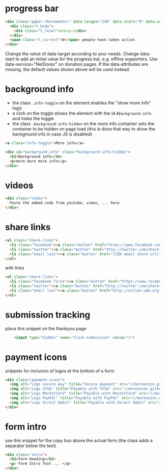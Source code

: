 # progress bar

```html
<div class="pgbar-thermometer" data-target="250" data-start="0" data-service="EaEmailAOTarget">
  <div class="t_body">
    <div class="t_level">&nbsp;</div>
  </div>
  <span class="t_current">0</span> people have taken action
</div>
```

Change the value of data-target according to your needs. Change data-start to add an initial value for the progress bar, e.g. offline supporters. Use data-service="NetDonor" on donation pages. If the data-attributes are missing, the default values shown above will be used instead.

# background info

* the class `.info-toggle` on the element enables the "show more info" logic
* a click on the toggle shows the element with the id `#background-info` and
  hides the toggle
* the class `.background-info-hidden` on the more info container sets the
  container to be hidden on page load (this is done that way to show the
  background info in case JS is disabled)

```html
<a class="info-toggle">More info</a>

<div id="background-info" class="background-info-hidden">
  <h2>Background info</h2>
  <p>more more more info</p>
</div>
```

# videos

```html
<div class="video">
  Paste the embed code from youtube, vimeo, ... here
</div>
```

# share links

```html
<ul class="share-links">
  <li class="facebook"><a class="button" href="https://www.facebook.com/sharer.php?u={{urlencoded url}}" title="Share this via Facebook!" target="_blank" data-share="facebook"><i></i><span>Facebook</span></a></li>
  <li class="twitter"><a class="button" href="http://twitter.com/share?text={{urlencoded share text}}&url={{urlencoded url}}" title="Share this via Twitter!" target="_blank" data-share="twitter"><i></i><span>Twitter</span></a></li>
  <li class="email last"><a class="button" href="{{EN email share url}}" title="Share this via E-Mail!" target="_blank" data-share="email"><i></i><span>E-Mail</span></a></li>
</ul>
```

with links

```html
<ul class="share-links">
  <li class="facebook first"><a class="button" href="https://www.facebook.com/sharer.php?u=http%3A%2F%2Fe-activist.com%2Fea-action%2Faction%3Fea.client.id%3D1784%26ea.campaign.id%3D34164" title="Share this via Facebook!" target="_blank" data-share="facebook"><i></i><span>Facebook</span></a></li>
  <li class="twitter"><a class="button" href="http://twitter.com/share?text=Global%20Justice&amp;url=http%3A%2F%2Fe-activist.com%2Fea-action%2Faction%3Fea.client.id%3D1784%26ea.campaign.id%3D34164" title="Share this via Twitter!" target="_blank" data-share="twitter"><i></i><span>Twitter</span></a></li>
  <li class="email last"><a class="button" href="http://action.wdm.org.uk/ea-action/action?ea.client.id=1784&amp;ea.campaign.id=34207" title="Share this via E-Mail!" target="_blank" data-share="email"><i></i><span>E-Mail</span></a></li>
</ul>
```

# submission tracking

place this snippet on the thankyou page

```html
    <input type="hidden" name="track-submission" value="1">
```

# payment icons

snippets for inclusion of logos at the bottom of a form

```html
<div class="payment-icons">
  <img alt="Logo secure pay" title="Secure payment" src="//moreonion.github.io/global-justice-wdm/images/payment_secure.png" />
  <img alt="Logo VISA" title="Payable with VISA" src="//moreonion.github.io/global-justice-wdm/images/payment_visa.png" />
  <img alt="Logo MasterCard" title="Payable with MasterCard" src="//moreonion.github.io/global-justice-wdm/images/payment_mastercard.png" />
  <img alt="Logo PayPal" title="Payable with PayPal" src="//moreonion.github.io/global-justice-wdm/images/payment_paypal.png" />
  <img alt="Logo Direct Debit" title="Payable with direct debit" src="//moreonion.github.io/global-justice-wdm/images/payment_dd.png" />
</div>
```

# form intro

use this snippet for the copy box above the actual form (the class adds a separator below the text)

```html
<div class="intro">
  <h2>Form Heading</h2>
  <p> Form Intro Text ... </p>
</div>
```
